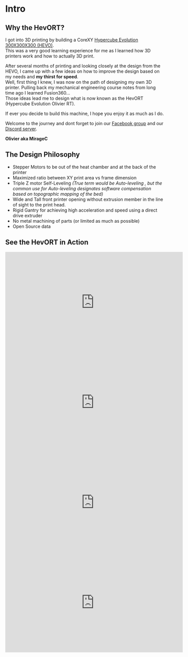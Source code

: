 # Intro

## Why the HevORT?
I got into 3D printing by building a CoreXY [Hypercube Evolution 300X300X300 (HEVO)](https://www.thingiverse.com/thing:2254103).  
This was a very good learning experience for me as I learned how 3D printers work and how to actually 3D print.

After several months of printing and looking closely at the design from the HEVO, I came up with a few ideas on how to improve the design based on my needs and **my thirst for speed**.    
Well, first thing I knew, I was now on the path of designing my own 3D printer.  Pulling back my mechanical engineering course notes from long time ago I learned Fusion360...    
Those ideas lead me to design what is now known as the HevORT (Hypercube Evolution Olivier RT).

If ever you decide to build this machine, I hope you enjoy it as much as I do.

Welcome to the journey and dont forget to join our [Facebook group](https://www.facebook.com/groups/hevort) and our [Discord server](https://discord.gg/xgYTQD3C).    

**Olivier aka MirageC**

## The Design Philosophy
- Stepper Motors to be out of the heat chamber and at the back of the printer
- Maximized ratio between XY print area vs frame dimension
- Triple Z motor Self-Leveling *(True term would be Auto-leveling , but the common use for Auto-leveling designates software compensation based on topographic mapping of the bed)*
- Wide and Tall front printer opening without extrusion member in the line of sight to the print head.
- Rigid Gantry for achieving high acceleration and speed using a direct drive extruder
- No metal machining of parts (or limited as much as possible)
- Open Source data


## See the HevORT in Action	
<iframe width="560" height="315" src="https://www.youtube.com/embed/mLhklORNFBQ" title="PERFECT Layer Stacking with this System" frameborder="0" allow="accelerometer; autoplay; clipboard-write; encrypted-media; gyroscope; picture-in-picture; web-share" allowfullscreen></iframe>
<iframe width="560" height="315" src="https://www.youtube.com/embed/ibsBiALMMSE" frameborder="0" allow="accelerometer; autoplay; clipboard-write; encrypted-media; gyroscope; picture-in-picture" allowfullscreen></iframe>   
<br> 
<iframe width="560" height="315" src="https://www.youtube.com/embed/ZtpQwZyuZP8" title="My Recipe for FAST 3D printing" frameborder="0" allow="accelerometer; autoplay; clipboard-write; encrypted-media; gyroscope; picture-in-picture; web-share" allowfullscreen></iframe>
<iframe width="560" height="315" src="https://www.youtube.com/embed/mqSQhwqSzvg" title="Fixing Z Wobble from 20$ Ball Screws with that simple device" frameborder="0" allow="accelerometer; autoplay; clipboard-write; encrypted-media; gyroscope; picture-in-picture; web-share" allowfullscreen></iframe>